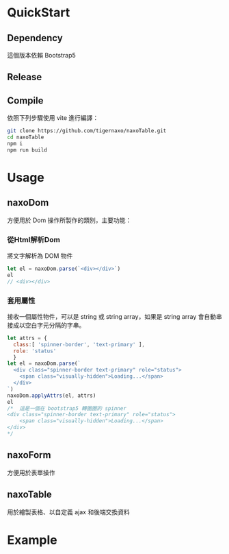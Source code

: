 # QuickStart
## Dependency
這個版本依賴 Bootstrap5
## Release
## Compile
依照下列步驟使用 vite 進行編譯：
```bash
git clone https://github.com/tigernaxo/naxoTable.git
cd naxoTable
npm i
npm run build
```
# Usage
## naxoDom
方便用於 Dom 操作所製作的類別，主要功能：
### 從Html解析Dom
將文字解析為 DOM 物件
```js
let el = naxoDom.parse(`<div></div>`)
el
// <div></div>
```
### 套用屬性
接收一個屬性物件，可以是 string 或 string array，如果是 string array 會自動串接成以空白字元分隔的字串。
```js
let attrs = {
  class:[ 'spinner-border', 'text-primary' ],
  role: 'status'
  }
let el = naxoDom.parse(`
  <div class="spinner-border text-primary" role="status">
    <span class="visually-hidden">Loading...</span>
  </div>
`)
naxoDom.applyAttrs(el, attrs)
el
/*  這是一個在 bootstrap5 轉圈圈的 spinner
<div class="spinner-border text-primary" role="status">
    <span class="visually-hidden">Loading...</span>
</div>
*/
```
## naxoForm
方便用於表單操作
## naxoTable
用於繪製表格、以自定義 ajax 和後端交換資料

# Example